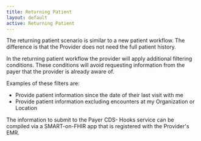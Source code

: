 ```yaml
---
title: Returning Patient
layout: default
active: Returning Patient
---
```


The returning patient scenario is similar to a new patient workflow. The difference is that the Provider does not need the full patient history. 

In the returning patient workflow the provider will apply additional filtering conditions. These conditions will avoid requesting information from the payer that the provider is already aware of.

Examples of these filters are:
* Provide patient information since the date of their last visit with me
* Provide patient information excluding encounters at my Organization or Location

The information to submit to the Payer CDS- Hooks service can be compiled via a SMART-on-FHIR app that is registered with the Provider's EMR.
